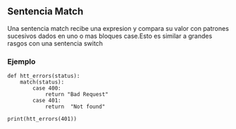 ## Sentencia Match

Una sentencia match recibe una expresion y compara su valor con patrones sucesivos dados en uno o mas bloques case.Esto es similar a grandes rasgos con una sentencia switch

### Ejemplo
```
def htt_errors(status):
    match(status):
        case 400:
            return "Bad Request"
        case 401:
            return  "Not found"

print(htt_errors(401)) 
```